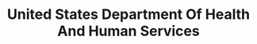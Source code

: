 ---
# This topic lives at
# https://digital.gov/topics/united-states-department-of-health-and-human-services

# Topic Title
title: "United States Department Of Health And Human Services"

# description — keep it short and clear
# summary: ""

# Weight
weight: 1

# For more information on managing topics,
# see https://github.com/GSA/digitalgov.gov/wiki/topics
---